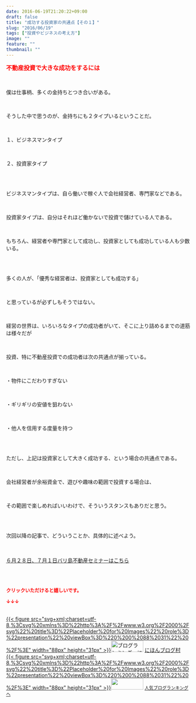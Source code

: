 ```yaml
---
date: 2016-06-19T21:20:22+09:00
draft: false
title: "成功する投資家の共通点【その１】"
slug: "2016/06/19"
tags: ["投資やビジネスの考え方"]
image: ""
feature: ""
thumbnail: ""
---
```

<p><font color="#ff0000" size="3"><strong>不動産投資で大きな成功をするには</strong></font></p><br/><p>僕は仕事柄、多くの金持ちとつき合いがある。</p><br/><p>そうした中で思うのが、金持ちにも２タイプいるということだ。</p><br/><p>１、ビジネスマンタイプ</p><br/><p>２、投資家タイプ</p><br/><p><br/>ビジネスマンタイプは、自ら働いで稼ぐ人で会社経営者、専門家などである。</p><br/><p>投資家タイプは、自分はそれほど働かないで投資で儲けている人である。</p><br/><p>もちろん、経営者や専門家として成功し、投資家としても成功している人も少数いる。</p><br/><p><br/>多くの人が、「優秀な経営者は、投資家としても成功する」</p><br/><p>と思っているが必ずしもそうではない。</p><br/><p>経営の世界は、いろいろなタイプの成功者がいて、そこに上り詰めるまでの道筋は様々だが</p><br/><p>投資、特に不動産投資での成功者は次の共通点が揃っている。</p><br/><p>・物件にこだわりすぎない</p><br/><p>・ギリギリの安値を狙わない</p><br/><p>・他人を信用する度量を持つ</p><br/><p><br/>ただし、上記は投資家として大きく成功する、という場合の共通点である。</p><br/><p>会社経営者が余裕資金で、遊びや趣味の範囲で投資する場合は、</p><br/><p>その範囲で楽しめればいいわけで、そういうスタンスもありだと思う。</p><br/><p><br/>次回以降の記事で、どういうことか、具体的に述べよう。</p><p target="_blank"><br/><br/><a href="iin.co.jp">６月２８日、７月１日バリ島不動産セミナーはこちら</a> </p><p><br/><br/></p><p><font color="#ff0000" size="2"><strong>クリックいただけると嬉しいです。<br/></strong></font></p><p><font color="#ff0000" size="2"><strong>↓↓↓</strong></font></p><p><br/><a href="http://www.blogmura.com/ranking.html" target="_blank">{{< figure src="svg+xml;charset=utf-8,%3Csvg%20xmlns%3D%22http%3A%2F%2Fwww.w3.org%2F2000%2Fsvg%22%20title%3D%22Placeholder%20for%20Images%22%20role%3D%22presentation%22%20viewBox%3D%220%200%2088%2031%22%20%2F%3E" width="88px" height="31px" >}}<noscript><img border="0" alt="ブログランキング・にほんブログ村へ" src="https://img-proxy.blog-video.jp/images?url=http%3A%2F%2Fwww.blogmura.com%2Fimg%2Fwww88_31.gif" width="88" height="31"></noscript></a> <a href="http://www.blogmura.com/ranking.html" target="_blank">にほんブログ村</a> <br/><a title="人気ブログランキングへ" href="link.php?1804582">{{< figure src="svg+xml;charset=utf-8,%3Csvg%20xmlns%3D%22http%3A%2F%2Fwww.w3.org%2F2000%2Fsvg%22%20title%3D%22Placeholder%20for%20Images%22%20role%3D%22presentation%22%20viewBox%3D%220%200%2088%2031%22%20%2F%3E" width="88px" height="31px" >}}<noscript><img border="0" src="https://blog.with2.net/img/banner/banner_22.gif" width="88" height="31"></noscript></a> <a style="FONT-SIZE: 12px" href="link.php?1804582">人気ブログランキングへ</a> </p>

